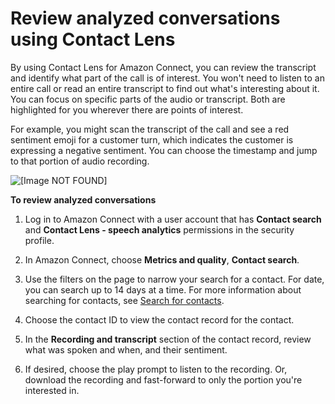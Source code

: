 # Review analyzed conversations using Contact Lens<a name="review-transcripts"></a>

By using Contact Lens for Amazon Connect, you can review the transcript and identify what part of the call is of interest\. You won't need to listen to an entire call or read an entire transcript to find out what's interesting about it\. You can focus on specific parts of the audio or transcript\. Both are highlighted for you wherever there are points of interest\. 

For example, you might scan the transcript of the call and see a red sentiment emoji for a customer turn, which indicates the customer is expressing a negative sentiment\. You can choose the timestamp and jump to that portion of audio recording\.

![\[Image NOT FOUND\]](http://docs.aws.amazon.com/connect/latest/adminguide/images/contact-lens-category-hit.png)

**To review analyzed conversations**

1. Log in to Amazon Connect with a user account that has **Contact search** and **Contact Lens \- speech analytics** permissions in the security profile\.

1. In Amazon Connect, choose **Metrics and quality**, **Contact search**\.

1. Use the filters on the page to narrow your search for a contact\. For date, you can search up to 14 days at a time\. For more information about searching for contacts, see [Search for contacts](contact-search.md)\. 

1. Choose the contact ID to view the contact record for the contact\.

1. In the **Recording and transcript** section of the contact record, review what was spoken and when, and their sentiment\.

1. If desired, choose the play prompt to listen to the recording\. Or, download the recording and fast\-forward to only the portion you're interested in\.